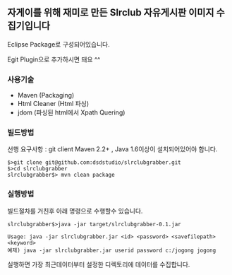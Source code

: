 ## 자게이를 위해 재미로 만든 Slrclub 자유게시판 이미지 수집기입니다 

Eclipse Package로 구성되어있습니다. 

Egit Plugin으로 추가하시면 돼요 ^^ 

### 사용기술 

* Maven (Packaging)
* Html Cleaner (Html 파싱) 
* jdom (파싱된 html에서 Xpath Quering)


### 빌드방법 

선행 요구사항 : git client Maven 2.2+ , Java 1.6이상이 설치되어있어야 합니다. 

	$>git clone git@github.com:dsdstudio/slrclubgrabber.git
	$>cd slrclubgrabber
	slrclubgrabber$> mvn clean package


### 실행방법 

빌드절차를 거친후 아래 명령으로 수행할수 있습니다. 

	slrclubgrabber$>java -jar target/slrclubgrabber-0.1.jar

	Usage: java -jar slrclubgrabber.jar <id> <password> <savefilepath> <keyword>    
	예제) java -jar slrclubgrabber.jar userid password c:/jogong jogong     

실행하면 가장 최근데이터부터 설정한 디렉토리에 데이터를 수집합니다. 
